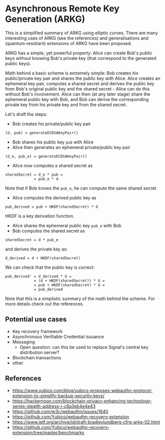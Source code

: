 # Asynchronous Remote Key Generation (ARKG)

This is a simplified summary of ARKG using elliptic curves. There are many
interesting uses of ARKG (see the references) and generalisations and
(quantum-resistant) extensions of ARKG have been proposed.

ARKG has a simple, yet powerful property: Alice can create Bob's public keys
without knowing Bob's private key (that correspond to the generated public
keys).

Math behind a basic scheme is extremely simple: Bob creates his public/private key pair and shares the public key with Alice. Alice creates an ephemeral key pair, computes a shared secret and derives the public key from Bob's original public key and the shared secret - Alice can do this without Bob's involvement. Alice can then (at any later stage) share the ephemeral public key with Bob, and Bob can derive the corresponding private key from his private key and from the shared secret.

Let's draft the steps:

- Bob creates his private/public key pair

```pseudocode
(d, pub) = generateECDSAKeyPair()
```

- Bob shares his public key `pub` with Alice
- Alice then generates an ephemeral private/public key pair

```pseudocode
(d_e, pub_e) = generateECDSAKeyPair()
```

- Alice now computes a shared secret as

```pseudocode
sharedSecret = d_e * pub =
             = pub_e * d
```

Note that if Bob knows the `pub_e`, he can compute the same shared secret.

- Alice computes the derived public key as

```pseudocode
pub_derived = pub + HKDF(sharedSecret) * G
```

HKDF is a key derivation function.

- Alice shares the ephemeral public key `pub_e` with Bob
- Bob computes the shared secret as

```pseudocode
sharedSecret = d * pub_e
```

and derives the private key as:

```pseudocode
d_derived = d + HKDF(sharedSecret)
```

We can check that the public key is correct:

```pseudocode
pub_derived' = d_derived * G =
             = (d + HKDF(sharedSecret)) * G =
             = pub + HKDF(sharedSecret) * G =
             = pub_derived
```

Note that this is a simplistic summary of the math behind the scheme. For more
details check out the references.

## Potential use cases

- Key recovery framework
- Asynchronous Verifiable Credential issuance
- Messaging
  - Open question: can this be used to replace Signal's central key distribution server?
- Blockchain transactions
- other

## References

- <https://www.yubico.com/blog/yubico-proposes-webauthn-protocol-extension-to-simplify-backup-security-keys/>
- <https://hackernoon.com/blockchain-privacy-enhancing-technology-series-stealth-address-i-c8a3eb4e4e43>
- <https://github.com/w3c/webauthn/issues/1640>
- <https://github.com/Yubico/webauthn-recovery-extension>
- <https://www.ietf.org/archive/id/draft-bradleylundberg-cfrg-arkg-02.html>
- <https://github.com/Yubico/webauthn-recovery-extension/tree/master/benchmarks>
